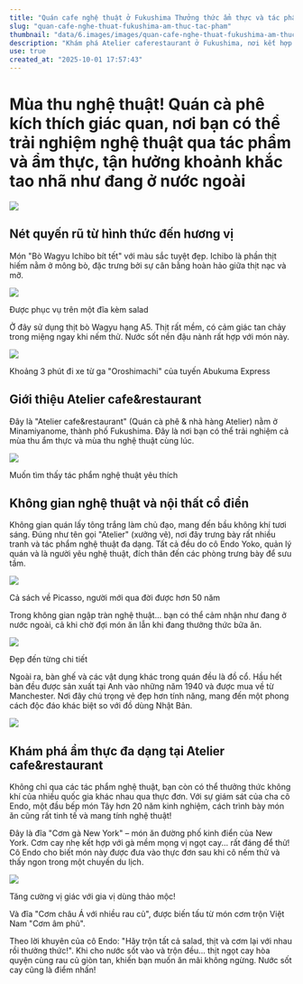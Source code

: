 ```yaml
---
title: "Quán cafe nghệ thuật ở Fukushima Thưởng thức ẩm thực và tác phẩm"
slug: "quan-cafe-nghe-thuat-fukushima-am-thuc-tac-pham"
thumbnail: "data/6.images/images/quan-cafe-nghe-thuat-fukushima-am-thuc-tac-pham.webp"
description: "Khám phá Atelier caferestaurant ở Fukushima, nơi kết hợp nghệ thuật và ẩm thực với các tác phẩm, nội thất cổ điển và món ăn quốc tế như bò Wagyu A5, gà sốt New York và cơm trộn Việt Nam."
use: true
created_at: "2025-10-01 17:57:43"
---
```


# Mùa thu nghệ thuật! Quán cà phê kích thích giác quan, nơi bạn có thể trải nghiệm nghệ thuật qua tác phẩm và ẩm thực, tận hưởng khoảnh khắc tao nhã như đang ở nước ngoài

![](/images/20251001-00010000-fct-000-1-view.webp)

## Nét quyến rũ từ hình thức đến hương vị

Món "Bò Wagyu Ichibo bít tết" với màu sắc tuyệt đẹp. Ichibo là phần thịt hiếm nằm ở mông bò, đặc trưng bởi sự cân bằng hoàn hảo giữa thịt nạc và mỡ.

![](/images/20251001-00010000-fct-001-1-view.webp)

Được phục vụ trên một đĩa kèm salad

Ở đây sử dụng thịt bò Wagyu hạng A5. Thịt rất mềm, có cảm giác tan chảy trong miệng ngay khi nếm thử. Nước sốt nền đậu nành rất hợp với món này.

![](/images/20251001-00010000-fct-002-1-view.webp)

Khoảng 3 phút đi xe từ ga "Oroshimachi" của tuyến Abukuma Express

## Giới thiệu Atelier cafe&restaurant

Đây là "Atelier cafe&restaurant" (Quán cà phê & nhà hàng Atelier) nằm ở Minamiyanome, thành phố Fukushima. Đây là nơi bạn có thể trải nghiệm cả mùa thu ẩm thực và mùa thu nghệ thuật cùng lúc.

![](/images/20251001-00010000-fct-003-1-view.webp)

Muốn tìm thấy tác phẩm nghệ thuật yêu thích

## Không gian nghệ thuật và nội thất cổ điển

Không gian quán lấy tông trắng làm chủ đạo, mang đến bầu không khí tươi sáng. Đúng như tên gọi "Atelier" (xưởng vẽ), nơi đây trưng bày rất nhiều tranh và tác phẩm nghệ thuật đa dạng. Tất cả đều do cô Endo Yoko, quản lý quán và là người yêu nghệ thuật, đích thân đến các phòng trưng bày để sưu tầm.

![](/images/20251001-00010000-fct-004-1-view.webp)

Cả sách về Picasso, người mới qua đời được hơn 50 năm

Trong không gian ngập tràn nghệ thuật... bạn có thể cảm nhận như đang ở nước ngoài, cả khi chờ đợi món ăn lẫn khi đang thưởng thức bữa ăn.

![](/images/20251001-00010000-fct-005-1-view.webp)

Đẹp đến từng chi tiết

Ngoài ra, bàn ghế và các vật dụng khác trong quán đều là đồ cổ. Hầu hết bàn đều được sản xuất tại Anh vào những năm 1940 và được mua về từ Manchester. Nơi đây chú trọng vẻ đẹp hơn tính năng, mang đến một phong cách độc đáo khác biệt so với đồ dùng Nhật Bản.

![](/images/20251001-00010000-fct-006-1-view.webp)

## Khám phá ẩm thực đa dạng tại Atelier cafe&restaurant

Không chỉ qua các tác phẩm nghệ thuật, bạn còn có thể thưởng thức không khí của nhiều quốc gia khác nhau qua thực đơn. Với sự giám sát của cha cô Endo, một đầu bếp món Tây hơn 20 năm kinh nghiệm, cách trình bày món ăn cũng rất tinh tế và mang tính nghệ thuật!

Đây là đĩa "Cơm gà New York" – món ăn đường phố kinh điển của New York. Cơm cay nhẹ kết hợp với gà mềm mọng vị ngọt cay... rất đáng để thử! Cô Endo cho biết món này được đưa vào thực đơn sau khi cô nếm thử và thấy ngon trong một chuyến du lịch.

![](/images/20251001-00010000-fct-007-1-view.webp)

Tăng cường vị giác với gia vị dùng thảo mộc!

Và đĩa "Cơm châu Á với nhiều rau củ", được biến tấu từ món cơm trộn Việt Nam "Cơm âm phủ".

Theo lời khuyên của cô Endo: "Hãy trộn tất cả salad, thịt và cơm lại với nhau rồi thưởng thức!". Khi cho nước sốt vào và trộn đều... thịt ngọt cay hòa quyện cùng rau củ giòn tan, khiến bạn muốn ăn mãi không ngừng. Nước sốt cay cũng là điểm nhấn!